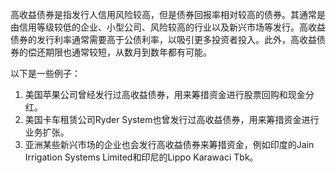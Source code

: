 

高收益债券是指发行人信用风险较高，但是债券回报率相对较高的债券。其通常是由信用等级较低的企业、小型公司、风险较高的行业以及新兴市场等发行。高收益债券的发行利率通常需要高于公债利率，以吸引更多投资者投入。此外，高收益债券的偿还期限也通常较短，从数月到数年都有可能。

以下是一些例子：

1. 美国苹果公司曾经发行过高收益债券，用来筹措资金进行股票回购和现金分红。
2. 美国卡车租赁公司Ryder System也曾发行过高收益债券，用来筹措资金进行业务扩张。
3. 亚洲某些新兴市场的企业也会发行高收益债券来筹措资金，例如印度的Jain Irrigation Systems Limited和印尼的Lippo Karawaci Tbk。